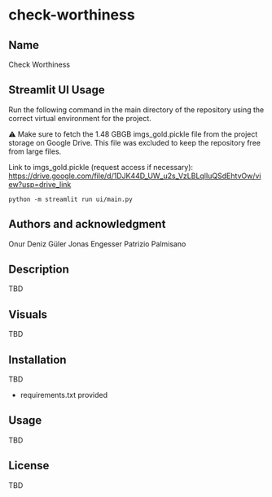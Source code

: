 # check-worthiness

## Name
Check Worthiness

## Streamlit UI Usage 
Run the following command in the main directory of the repository using the correct virtual environment for the project. 

⚠️ Make sure to fetch the 1.48 GBGB imgs_gold.pickle file from the project storage on Google Drive. This file was excluded to keep the repository free from large files.

Link to imgs_gold.pickle (request access if necessary): https://drive.google.com/file/d/1DJK44D_UW_u2s_VzLBLqlIuQSdEhtvOw/view?usp=drive_link

`python -m streamlit run ui/main.py`

## Authors and acknowledgment
Onur Deniz Güler
Jonas Engesser
Patrizio Palmisano

## Description
TBD

## Visuals
TBD

## Installation
TBD
- requirements.txt provided

## Usage
TBD

## License
TBD
